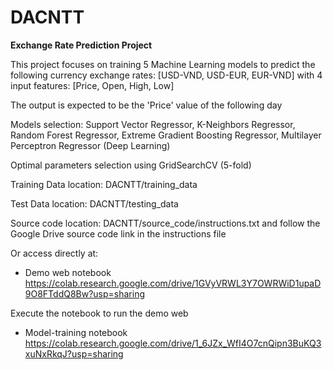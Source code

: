 # DACNTT
**Exchange Rate Prediction Project**

This project focuses on training 5 Machine Learning models to predict the following currency exchange rates: [USD-VND, USD-EUR, EUR-VND] with 4 input features: [Price, Open, High, Low]

The output is expected to be the 'Price' value of the following day

Models selection: Support Vector Regressor, K-Neighbors Regressor, Random Forest Regressor, Extreme Gradient Boosting Regressor, Multilayer Perceptron Regressor (Deep Learning)

Optimal parameters selection using GridSearchCV (5-fold)

Training Data location: DACNTT/training_data

Test Data location: DACNTT/testing_data

Source code location: DACNTT/source_code/instructions.txt and follow the Google Drive source code link in the instructions file

Or access directly at:

* Demo web notebook 
https://colab.research.google.com/drive/1GVyVRWL3Y7OWRWiD1upaD9O8FTddQ8Bw?usp=sharing

Execute the notebook to run the demo web

* Model-training notebook
https://colab.research.google.com/drive/1_6JZx_WfI4O7cnQipn3BuKQ3xuNxRkqJ?usp=sharing

